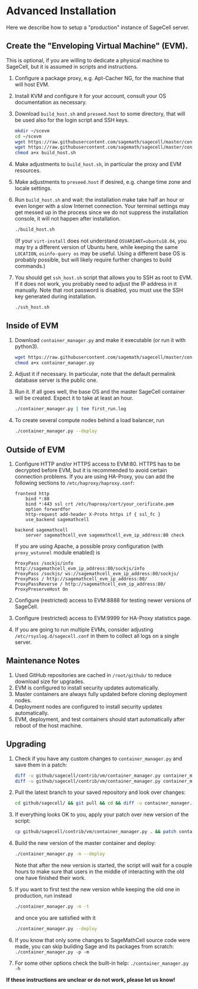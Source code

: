 # Advanced Installation

Here we describe how to setup a "production" instance of SageCell server.

## Create the "Enveloping Virtual Machine" (EVM).

This is optional, if you are willing to dedicate a physical machine to SageCell, but it is assumed in scripts and instructions.

1.  Configure a package proxy, e.g. Apt-Cacher NG, for the machine that will host EVM.
2.  Install KVM and configure it for your account, consult your OS documentation as necessary.
3.  Download `build_host.sh` and `preseed.host` to some directory, that will be used also for the login script and SSH keys.

    ```bash
    mkdir ~/scevm
    cd ~/scevm
    wget https://raw.githubusercontent.com/sagemath/sagecell/master/contrib/vm/build_host.sh
    wget https://raw.githubusercontent.com/sagemath/sagecell/master/contrib/vm/preseed.host
    chmod a+x build_host.sh
    ```

4.  Make adjustments to `build_host.sh`, in particular the proxy and EVM resources.
5.  Make adjustments to `preseed.host` if desired, e.g. change time zone and locale settings.
6.  Run `build_host.sh` and wait: the installation make take half an hour or even longer with a slow Internet connection. Your terminal settings may get messed up in the process since we do not suppress the installation console, it will not happen after installation.

    ```bash
    ./build_host.sh
    ```

    (If your `virt-install` does not understand `OSVARIANT=ubuntu18.04`, you may try a different version of Ubuntu here, while keeping the same `LOCATION`, `osinfo-query os` may be useful. Using a different base OS is probably possible, but will likely require further changes to build commands.)

7.  You should get `ssh_host.sh` script that allows you to SSH as root to EVM. If it does not work, you probably need to adjust the IP address in it manually. Note that root password is disabled, you must use the SSH key generated during installation.

    ```bash
    ./ssh_host.sh
    ```

## Inside of EVM

1.  Download `container_manager.py` and make it executable (or run it with python3).

    ```bash
    wget https://raw.githubusercontent.com/sagemath/sagecell/master/contrib/vm/container_manager.py
    chmod a+x container_manager.py
    ```

2.  Adjust it if necessary. In particular, note that the default permalink database server is the public one.
3.  Run it. If all goes well, the base OS and the master SageCell container will be created. Expect it to take at least an hour.

    ```bash
    ./container_manager.py | tee first_run.log
    ```

4.  To create several compute nodes behind a load balancer, run

    ```bash
    ./container_manager.py --deploy
    ```

## Outside of EVM

1.  Configure HTTP and/or HTTPS access to EVM:80. HTTPS has to be decrypted before EVM, but it is recommended to avoid certain connection problems. If you are using HA-Proxy, you can add the following sections to `/etc/haproxy/haproxy.conf`:
 
    ```
    frontend http
        bind *:80
        bind *:443 ssl crt /etc/haproxy/cert/your_cerificate.pem
        option forwardfor
        http-request add-header X-Proto https if { ssl_fc }
        use_backend sagemathcell
        
    backend sagemathcell
        server sagemathcell_evm sagemathcell_evm_ip_address:80 check        
    ```

    If you are using Apache, a possible proxy configuration (with `proxy_wstunnel` module enabled) is
    
    ```
    ProxyPass /sockjs/info http://sagemathcell_evm_ip_address:80/sockjs/info
    ProxyPass /sockjs/ ws://sagemathcell_evm_ip_address:80/sockjs/
    ProxyPass / http://sagemathcell_evm_ip_address:80/
    ProxyPassReverse / http://sagemathcell_evm_ip_address:80/
    ProxyPreserveHost On
    ```
    
2.  Configure (restricted) access to EVM:8888 for testing newer versions of SageCell.
3.  Configure (restricted) access to EVM:9999 for HA-Proxy statistics page.
4.  If you are going to run multiple EVMs, consider adjusting `/etc/rsyslog.d/sagecell.conf` in them to collect all logs on a single server.

## Maintenance Notes

1.  Used GitHub repositories are cached in `/root/github/` to reduce download size for upgrades.
2.  EVM is configured to install security updates automatically.
3.  Master containers are always fully updated before cloning deployment nodes.
4.  Deployment nodes are configured to install security updates automatically.
5.  EVM, deployment, and test containers should start automatically after reboot of the host machine.
  
## Upgrading

1.  Check if you have any custom changes to `container_manager.py` and save them in a patch:

    ```bash
    diff -u github/sagecell/contrib/vm/container_manager.py container_manager.py
    diff -u github/sagecell/contrib/vm/container_manager.py container_manager.py > local.patch
    ```

2. Pull the latest branch to your saved repository and look over changes:

    ```bash
    cd github/sagecell/ && git pull && cd && diff -u container_manager.py github/sagecell/contrib/vm/container_manager.py
    ```

3. If everything looks OK to you, apply your patch over new version of the script:

    ```bash
    cp github/sagecell/contrib/vm/container_manager.py . && patch container_manager.py local.patch
    ```

4.  Build the new version of the master container and deploy:

    ```bash
    ./container_manager.py -m --deploy
    ```

    Note that after the new version is started, the script will wait for a couple hours to make sure that users in the middle of interacting with the old one have finished their work.
5. If you want to first test the new version while keeping the old one in production, run instead

    ```bash
    ./container_manager.py -m -t
    ```

    and once you are satisfied with it
    
    ```bash
    ./container_manager.py --deploy
    ```
    
6. If you know that only some changes to SageMathCell source code were made, you can skip building Sage and its packages from scratch: `./container_manager.py -p -m`
7. For some other options check the built-in help: `./container_manager.py -h`

**If these instructions are unclear or do not work, please let us know!**
